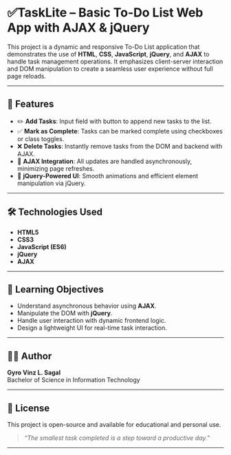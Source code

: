 # ✅TaskLite – Basic To-Do List Web App with AJAX & jQuery

This project is a dynamic and responsive To-Do List application that demonstrates the use of **HTML**, **CSS**, **JavaScript**, **jQuery**, and **AJAX** to handle task management operations. It emphasizes client-server interaction and DOM manipulation to create a seamless user experience without full page reloads.

---

## 🚀 Features

- ✏️ **Add Tasks**: Input field with button to append new tasks to the list.
- ✅ **Mark as Complete**: Tasks can be marked complete using checkboxes or class toggles.
- ❌ **Delete Tasks**: Instantly remove tasks from the DOM and backend with AJAX.
- 🔁 **AJAX Integration**: All updates are handled asynchronously, minimizing page refreshes.
- 🧠 **jQuery-Powered UI**: Smooth animations and efficient element manipulation via jQuery.

---

## 🛠️ Technologies Used

- **HTML5**
- **CSS3**
- **JavaScript (ES6)**
- **jQuery**
- **AJAX**

---

## 🧠 Learning Objectives

* Understand asynchronous behavior using **AJAX**.
* Manipulate the DOM with **jQuery**.
* Handle user interaction with dynamic frontend logic.
* Design a lightweight UI for real-time task interaction.

---

## 👨‍💻 Author

**Gyro Vinz L. Sagal**  
Bachelor of Science in Information Technology

---

## 📃 License

This project is open-source and available for educational and personal use.

> *“The smallest task completed is a step toward a productive day.”*

---

